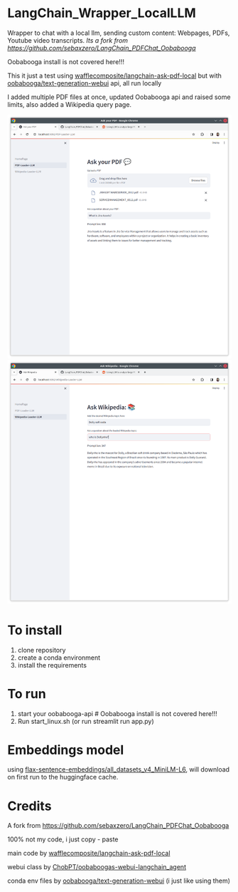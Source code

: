 # LangChain_Wrapper_LocalLLM

Wrapper to chat with a local llm, sending custom content: Webpages, PDFs, Youtube video transcripts.
_Its a fork from https://github.com/sebaxzero/LangChain_PDFChat_Oobabooga_

Oobabooga install is not covered here!!!

This it just a test using [wafflecomposite/langchain-ask-pdf-local](https://github.com/wafflecomposite/langchain-ask-pdf-local) but with [oobabooga/text-generation-webui](https://github.com/oobabooga/text-generation-webui) api, all run locally

I added multiple PDF files at once, updated Oobabooga api and raised some limits, also added a Wikipedia query page.

![screenshot](https://github.com/hugodopradofernandes/LangChain_PDFChat_Oobabooga/blob/main/screenshots/Screenshot_20240220_071721.png)
![screenshot](https://github.com/hugodopradofernandes/LangChain_PDFChat_Oobabooga/blob/main/screenshots/Screenshot_20240220_071827.png)
# To install

1. clone repository
2. create a conda environment
3. install the requirements

# To run 

1. start your oobabooga-api # Oobabooga install is not covered here!!!
2. Run start_linux.sh (or run streamlit run app.py)

# Embeddings model

using [flax-sentence-embeddings/all_datasets_v4_MiniLM-L6](https://huggingface.co/flax-sentence-embeddings/all_datasets_v4_MiniLM-L6), will download on first run to the huggingface cache.

# Credits

A fork from https://github.com/sebaxzero/LangChain_PDFChat_Oobabooga

100% not my code, i just copy - paste

main code by [wafflecomposite/langchain-ask-pdf-local](https://github.com/wafflecomposite/langchain-ask-pdf-local)

webui class by [ChobPT/oobaboogas-webui-langchain_agent](https://github.com/ChobPT/oobaboogas-webui-langchain_agent)

conda env files by [oobabooga/text-generation-webui](https://github.com/oobabooga/text-generation-webui) (i just like using them)
